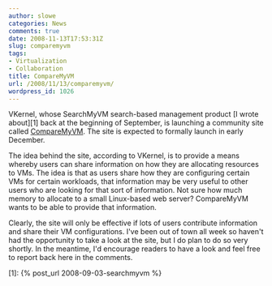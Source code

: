 ```yaml
---
author: slowe
categories: News
comments: true
date: 2008-11-13T17:53:31Z
slug: comparemyvm
tags:
- Virtualization
- Collaboration
title: CompareMyVM
url: /2008/11/13/comparemyvm/
wordpress_id: 1026
---
```


VKernel, whose SearchMyVM search-based management product [I wrote about][1] back at the beginning of September, is launching a community site called [CompareMyVM](http://www.comparemyvm.com/). The site is expected to formally launch in early December.

The idea behind the site, according to VKernel, is to provide a means whereby users can share information on how they are allocating resources to VMs. The idea is that as users share how they are configuring certain VMs for certain workloads, that information may be very useful to other users who are looking for that sort of information. Not sure how much memory to allocate to a small Linux-based web server? CompareMyVM wants to be able to provide that information.

Clearly, the site will only be effective if lots of users contribute information and share their VM configurations. I've been out of town all week so haven't had the opportunity to take a look at the site, but I do plan to do so very shortly. In the meantime, I'd encourage readers to have a look and feel free to report back here in the comments.

[1]: {% post_url 2008-09-03-searchmyvm %}
